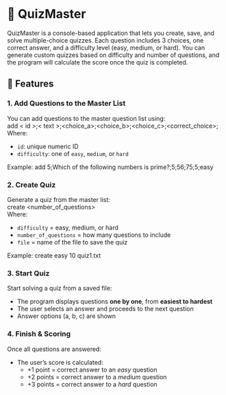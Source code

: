 # 🧠 QuizMaster 

QuizMaster is a console-based application that lets you create, save, and solve multiple-choice quizzes. Each question includes 3 choices, one correct answer, and a difficulty level (easy, medium, or hard). You can generate custom quizzes based on difficulty and number of questions, and the program will calculate the score once the quiz is completed.

## 📌 Features
### 1.  Add Questions to the Master List
You can add questions to the master question list using:  
add < id >;< text >;<choice_a>;<choice_b>;<choice_c>;<correct_choice>;<difficulty>  
Where:
- `id`: unique numeric ID
- `difficulty`: one of `easy`, `medium`, or `hard`  

 Example: add 5;Which of the following numbers is prime?;5;56;75;5;easy

### 2.  Create Quiz
Generate a quiz from the master list:  
create <difficulty> <number_of_questions> <file>  
Where:
- `difficulty` = easy, medium, or hard  
- `number_of_questions` = how many questions to include  
- `file` = name of the file to save the quiz  

 Example: create easy 10 quiz1.txt

### 3.  Start Quiz
Start solving a quiz from a saved file:
- The program displays questions **one by one**, from **easiest to hardest**
- The user selects an answer and proceeds to the next question
- Answer options (a, b, c) are shown

### 4.  Finish & Scoring
Once all questions are answered:
- The user’s score is calculated:
  -  +1 point = correct answer to an *easy* question
  -  +2 points = correct answer to a *medium* question
  -  +3 points = correct answer to a *hard* question
